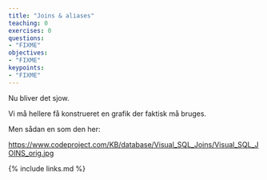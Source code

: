```yaml
---
title: "Joins & aliases"
teaching: 0
exercises: 0
questions:
- "FIXME"
objectives:
- "FIXME"
keypoints:
- "FIXME"
---
```

Nu bliver det sjow. 
 

Vi må hellere få konstrueret en grafik der faktisk må bruges. 

Men sådan en som den her:

https://www.codeproject.com/KB/database/Visual_SQL_Joins/Visual_SQL_JOINS_orig.jpg

{% include links.md %}
